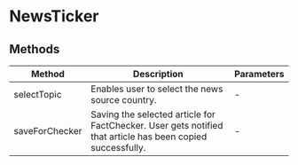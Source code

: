 # NewsTicker

## Methods

<!-- @vuese:NewsTicker:methods:start -->
|Method|Description|Parameters|
|---|---|---|
|selectTopic|Enables user to select the news source country.|-|
|saveForChecker|Saving the selected article for FactChecker. User gets notified that article has been copied successfully.|-|

<!-- @vuese:NewsTicker:methods:end -->


